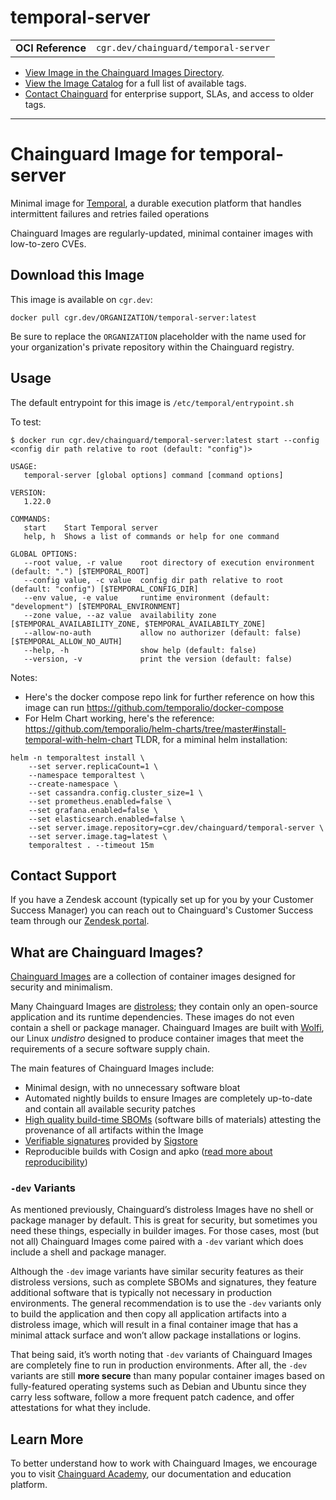 <!--monopod:start-->
# temporal-server
| | |
| - | - |
| **OCI Reference** | `cgr.dev/chainguard/temporal-server` |


* [View Image in the Chainguard Images Directory](https://images.chainguard.dev/directory/image/temporal-server/overview).
* [View the Image Catalog](https://console.chainguard.dev/images/catalog) for a full list of available tags.
* [Contact Chainguard](https://www.chainguard.dev/chainguard-images) for enterprise support, SLAs, and access to older tags.

---
<!--monopod:end-->

<!--overview:start-->
# Chainguard Image for temporal-server

Minimal image for [Temporal](https://docs.temporal.io/), a durable execution platform that handles intermittent failures and retries failed operations

Chainguard Images are regularly-updated, minimal container images with low-to-zero CVEs.
<!--overview:end-->

<!--getting:start-->
## Download this Image
This image is available on `cgr.dev`:

```
docker pull cgr.dev/ORGANIZATION/temporal-server:latest
```

Be sure to replace the `ORGANIZATION` placeholder with the name used for your organization's private repository within the Chainguard registry.
<!--getting:end-->

<!--body:start-->
## Usage

The default entrypoint for this image is `/etc/temporal/entrypoint.sh`

To test:

```shell
$ docker run cgr.dev/chainguard/temporal-server:latest start --config <config dir path relative to root (default: "config")>

USAGE:
   temporal-server [global options] command [command options]  

VERSION:
   1.22.0

COMMANDS:
   start    Start Temporal server
   help, h  Shows a list of commands or help for one command

GLOBAL OPTIONS:
   --root value, -r value    root directory of execution environment (default: ".") [$TEMPORAL_ROOT]
   --config value, -c value  config dir path relative to root (default: "config") [$TEMPORAL_CONFIG_DIR]
   --env value, -e value     runtime environment (default: "development") [$TEMPORAL_ENVIRONMENT]
   --zone value, --az value  availability zone [$TEMPORAL_AVAILABILITY_ZONE, $TEMPORAL_AVAILABILTY_ZONE]
   --allow-no-auth           allow no authorizer (default: false) [$TEMPORAL_ALLOW_NO_AUTH]
   --help, -h                show help (default: false)
   --version, -v             print the version (default: false)
```

Notes: 

* Here's the docker compose repo link for further reference on how this image can run https://github.com/temporalio/docker-compose
* For Helm Chart working, here's the reference: https://github.com/temporalio/helm-charts/tree/master#install-temporal-with-helm-chart 
TLDR, for a miminal helm installation:

```
helm -n temporaltest install \
    --set server.replicaCount=1 \
    --namespace temporaltest \
    --create-namespace \
    --set cassandra.config.cluster_size=1 \
    --set prometheus.enabled=false \
    --set grafana.enabled=false \
    --set elasticsearch.enabled=false \
    --set server.image.repository=cgr.dev/chainguard/temporal-server \
    --set server.image.tag=latest \
    temporaltest . --timeout 15m
```
<!--body:end-->

## Contact Support

If you have a Zendesk account (typically set up for you by your Customer Success Manager) you can reach out to Chainguard's Customer Success team through our [Zendesk portal](https://support.chainguard.dev/hc/en-us).

## What are Chainguard Images?

[Chainguard Images](https://www.chainguard.dev/chainguard-images?utm_source=readmes) are a collection of container images designed for security and minimalism.

Many Chainguard Images are [distroless](https://edu.chainguard.dev/chainguard/chainguard-images/getting-started-distroless/); they contain only an open-source application and its runtime dependencies. These images do not even contain a shell or package manager. Chainguard Images are built with [Wolfi](https://edu.chainguard.dev/open-source/wolfi/overview), our Linux _undistro_ designed to produce container images that meet the requirements of a secure software supply chain.

The main features of Chainguard Images include:

* Minimal design, with no unnecessary software bloat
* Automated nightly builds to ensure Images are completely up-to-date and contain all available security patches
* [High quality build-time SBOMs](https://edu.chainguard.dev/chainguard/chainguard-images/working-with-images/retrieve-image-sboms/) (software bills of materials) attesting the provenance of all artifacts within the Image
* [Verifiable signatures](https://edu.chainguard.dev/chainguard/chainguard-images/working-with-images/retrieve-image-sboms/) provided by [Sigstore](https://edu.chainguard.dev/open-source/sigstore/cosign/an-introduction-to-cosign/)
* Reproducible builds with Cosign and apko ([read more about reproducibility](https://www.chainguard.dev/unchained/reproducing-chainguards-reproducible-image-builds))

### `-dev` Variants

As mentioned previously, Chainguard’s distroless Images have no shell or package manager by default. This is great for security, but sometimes you need these things, especially in builder images. For those cases, most (but not all) Chainguard Images come paired with a `-dev` variant which does include a shell and package manager.

Although the `-dev` image variants have similar security features as their distroless versions, such as complete SBOMs and signatures, they feature additional software that is typically not necessary in production environments. The general recommendation is to use the `-dev` variants only to build the application and then copy all application artifacts into a distroless image, which will result in a final container image that has a minimal attack surface and won’t allow package installations or logins.

That being said, it’s worth noting that `-dev` variants of Chainguard Images are completely fine to run in production environments. After all, the `-dev` variants are still **more secure** than many popular container images based on fully-featured operating systems such as Debian and Ubuntu since they carry less software, follow a more frequent patch cadence, and offer attestations for what they include.

## Learn More

To better understand how to work with Chainguard Images, we encourage you to visit [Chainguard Academy](https://edu.chainguard.dev/), our documentation and education platform.